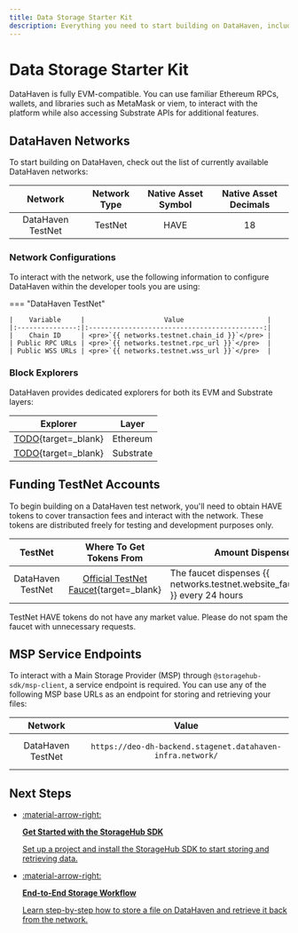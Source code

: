 ```yaml
---
title: Data Storage Starter Kit
description: Everything you need to start building on DataHaven, including network configs, block explorers, faucets, and MSP endpoints for working with the StorageHub SDK.
---
```


# Data Storage Starter Kit

DataHaven is fully EVM-compatible. You can use familiar Ethereum RPCs, wallets, and libraries such as MetaMask or viem, to interact with the platform while also accessing Substrate APIs for additional features.

## DataHaven Networks

To start building on DataHaven, check out the list of currently available DataHaven networks:

|      Network      | Network Type | Native Asset Symbol | Native Asset Decimals |
|:-----------------:|:------------:|:-------------------:|:---------------------:|
| DataHaven TestNet |   TestNet    |        HAVE         |          18           |

### Network Configurations

To interact with the network, use the following information to configure DataHaven within the developer tools you are using:

=== "DataHaven TestNet"

    |    Variable     |                    Value                     |
    |:---------------:|:--------------------------------------------:|
    |    Chain ID     | <pre>`{{ networks.testnet.chain_id }}`</pre> |
    | Public RPC URLs | <pre>`{{ networks.testnet.rpc_url }}`</pre>  |
    | Public WSS URLs | <pre>`{{ networks.testnet.wss_url }}`</pre>  |

### Block Explorers

DataHaven provides dedicated explorers for both its EVM and Substrate layers:

|           Explorer           |   Layer   |
|:----------------------------:|:---------:|
| [TODO](TODO){target=\_blank} | Ethereum  |
| [TODO](TODO){target=\_blank} | Substrate |

## Funding TestNet Accounts

To begin building on a DataHaven test network, you'll need to obtain HAVE tokens to cover transaction fees and interact with the network. These tokens are distributed freely for testing and development purposes only.

|      TestNet      |            Where To Get Tokens From             | Amount Dispensed                                                                 |
|:-----------------:|:-----------------------------------------------:|----------------------------------------------------------------------------------|
| DataHaven TestNet | [Official TestNet Faucet](TODO){target=\_blank} | The faucet dispenses {{ networks.testnet.website_faucet_amount }} every 24 hours |

TestNet HAVE tokens do not have any market value. Please do not spam the faucet with unnecessary requests.

## MSP Service Endpoints

To interact with a Main Storage Provider (MSP) through `@storagehub-sdk/msp-client`, a service endpoint is required. You can use any of the following MSP base URLs as an endpoint for storing and retrieving your files:

|      Network      |                                 Value                                 |
|:-----------------:|:---------------------------------------------------------------------:|
| DataHaven TestNet | <pre>`https://deo-dh-backend.stagenet.datahaven-infra.network/`</pre> |

## Next Steps

<div class="grid cards" markdown>

-  <a href="/store-and-retrieve-data/use-storagehub-sdk/get-started/" markdown>:material-arrow-right: 
    
    **Get Started with the StorageHub SDK**

    Set up a project and install the StorageHub SDK to start storing and retrieving data.

    </a>

-   <a href="/store-and-retrieve-data/use-storagehub-sdk/get-started/" markdown>:material-arrow-right:

    **End-to-End Storage Workflow**

    Learn step-by-step how to store a file on DataHaven and retrieve it back from the network.

    </a>

</div>
